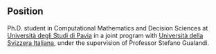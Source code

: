 ## Position 

Ph.D. student in Computational Mathematics and Decision Sciences at [Università degli Studi di Pavia](https://web.unipv.it/) in a joint program with [Università della Svizzera Italiana](https://www.usi.ch/it), under the supervision of Professor Stefano Gualandi.


<!--- ## Teaching and Tutoring activity --->
<!--- panno --->
<!--- gabor --->
<!--- tutor per algebra e geometria --->


